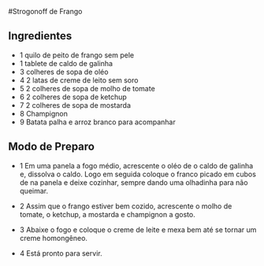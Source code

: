 #Strogonoff de Frango

## Ingredientes

 - 1 quilo de peito de frango sem pele
 - 1 tablete de caldo de galinha
 - 3 colheres de sopa de oléo
 - 4 2 latas de creme de leito sem soro
 - 5 2 colheres de sopa de molho de tomate
 - 6 2 colheres de sopa de ketchup
 - 7 2 colheres de sopa de mostarda
 - 8 Champignon
 - 9 Batata palha e arroz branco para acompanhar

## Modo de Preparo

 - 1 Em uma panela a fogo médio, acrescente o oléo de o caldo de galinha e, dissolva o caldo. Logo em seguida coloque o franco picado em cubos de na panela e deixe cozinhar, sempre dando uma olhadinha para não queimar.

 - 2 Assim que o frango estiver bem cozido,  acrescente o molho de tomate, o ketchup, a mostarda e champignon a gosto. 

 - 3 Abaixe o fogo e coloque o creme de leite e mexa bem até se tornar um creme homongêneo. 

 - 4 Está pronto para servir. 